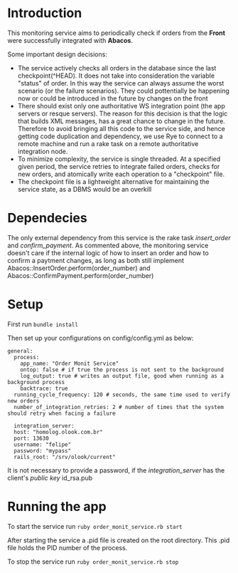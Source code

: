 Introduction
============

This monitoring service aims to periodically check if orders from the **Front** were successfully integrated with **Abacos**. 

Some important design decisions:

- The service actively checks all orders in the database since the last checkpoint(^HEAD). It does not take into consideration the variable "status" of order. In this way the service can always assume the worst scenario (or the failure scenarios). They could pottentially be happening now or could  be introduced in the future by changes on the front
- There should exist only one authoritative WS integration point (the app servers or resque servers). The reason for this decision is that the logic that builds XML messages, has a great chance to change in the future. Therefore to avoid bringing all this code to the service side, and hence getting code duplication and dependency, we use Rye to connect to a remote machine and run a rake task on a remote authoritative integration node.
- To minimize complexity, the service is single threaded. At a specified given period, the service retries to integrate failed orders, checks for new orders, and atomically write each operation to a "checkpoint" file.
- The checkpoint file is a lightweight alternative for maintaining the service state, as a DBMS would be an overkill

Dependecies
============

The only external dependency from this service is the rake task _insert\_order_ and _confirm\_payment_. As commented above, the monitoring service doesn't care if the internal logic of how to insert an order and how to confirm a paytment changes, as long as both still implement Abacos::InsertOrder.perform(order\_number) and Abacos::ConfirmPayment.perform(order\_number)


Setup
============

First run `bundle install`

Then set up your configurations on config/config.yml as below:

```config
general:
  process:
    app_name: "Order Monit Service"
    ontop: false # if true the process is not sent to the background
    log_output: true # writes an output file, good when running as a background process
    backtrace: true
  running_cycle_frequency: 120 # seconds, the same time used to verify new orders
  number_of_integration_retries: 2 # number of times that the system should retry when facing a failure

  integration_server:
  host: "homolog.olook.com.br"
  port: 13630
  username: "felipe"
  password: "mypass"
  rails_root: "/srv/olook/current"
```
It is not necessary to provide a password, if the *integration\_server* has the client's *public key* id\_rsa.pub

Running the app
============

To start the service run `ruby order_monit_service.rb start` 

After starting the service a .pid file is created on the root directory. This .pid file holds the PID number of the process.

To stop the service run `ruby order_monit_service.rb stop`

